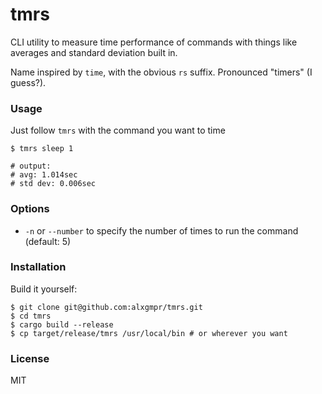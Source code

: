 # tmrs

CLI utility to measure time performance of commands with things like averages and standard deviation built in.

Name inspired by `time`, with the obvious `rs` suffix. Pronounced "timers" (I guess?).

### Usage

Just follow `tmrs` with the command you want to time

```shell
$ tmrs sleep 1

# output:
# avg: 1.014sec
# std dev: 0.006sec
```

### Options

- `-n` or `--number` to specify the number of times to run the command (default: 5)

### Installation

Build it yourself:

```shell
$ git clone git@github.com:alxgmpr/tmrs.git
$ cd tmrs
$ cargo build --release
$ cp target/release/tmrs /usr/local/bin # or wherever you want
```

### License

MIT

